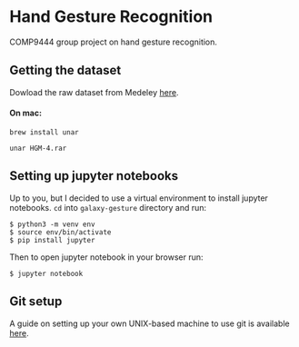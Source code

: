 # Hand Gesture Recognition
COMP9444 group project on hand gesture recognition.


## Getting the dataset
Dowload the raw dataset from Medeley [here](https://data.mendeley.com/datasets/jzy8zngkbg/4).
#### On mac:
```
brew install unar
```
```
unar HGM-4.rar
```

## Setting up jupyter notebooks
Up to you, but I decided to use a virtual environment to install jupyter notebooks. `cd` into `galaxy-gesture` directory and run:
```
$ python3 -m venv env
$ source env/bin/activate
$ pip install jupyter
```
Then to open jupyter notebook in your browser run:
```
$ jupyter notebook
```

## Git setup
A guide on setting up your own UNIX-based machine to use git is available
[here](git_setup.md).
